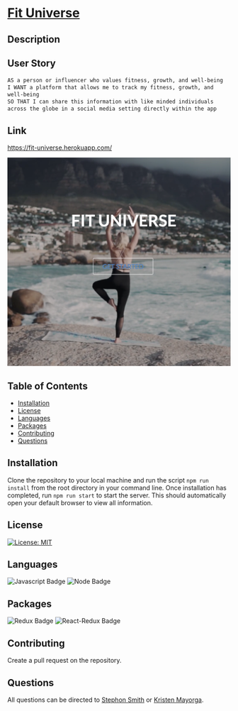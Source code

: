 # [Fit Universe](https://github.com/SmithBWare89/Fit-Universe)

## Description

## User Story
```
AS a person or influencer who values fitness, growth, and well-being
I WANT a platform that allows me to track my fitness, growth, and well-being
SO THAT I can share this information with like minded individuals across the globe in a social media setting directly within the app
```
## Link

https://fit-universe.herokuapp.com/


![](https://github.com/SmithBWare89/Fit-Universe/blob/readme/client/public/images/Screen%20Shot%202020-11-06%20at%209.36.05%20AM.png)

## Table of Contents
* [Installation](#installation)
* [License](#license)
* [Languages](#languages)
* [Packages](#packages)
* [Contributing](#contributing)
* [Questions](#questions)

## Installation
Clone the repository to your local machine and run the script `npm run install` from the root directory in your command line. Once installation has completed, run `npm run start` to start the server. This should automatically open your default browser to view all information.

## License
[![License: MIT](https://img.shields.io/badge/License-MIT-yellow.svg)](https://opensource.org/licenses/MIT)

## Languages
![Javascript Badge](https://img.shields.io/badge/Language-Javascript-blue)
![Node Badge](https://img.shields.io/badge/Language-Node-blue)


## Packages
![Redux Badge](https://img.shields.io/badge/Node%20Package-Redux-blue)
![React-Redux Badge](https://img.shields.io/badge/Node%20Package-React--Redux-blue)

## Contributing
Create a pull request on the repository.

## Questions
All questions can be directed to [Stephon Smith](https://www.github.com/SmithBWare89) or [Kristen Mayorga](https://github.com/Mayorgak).
  